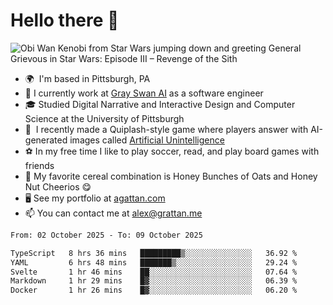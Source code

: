 <!--
**GameDog9988/GameDog9988** is a ✨ _special_ ✨ repository because its `README.md` (this file) appears on your GitHub profile.

Here are some ideas to get you started:

- 🔭 I’m currently working on ...
- 🌱 I’m currently learning ...
- 👯 I’m looking to collaborate on ...
- 🤔 I’m looking for help with ...
- 💬 Ask me about ...
- 📫 How to reach me: ...
- 😄 Pronouns: ...
- ⚡ Fun fact: ...
-->



Hello there 👋
==================================

![Obi Wan Kenobi from Star Wars jumping down and greeting General Grievous in Star Wars: Episode III – Revenge of the Sith](https://github.com/agrattan0820/agrattan0820/assets/51346343/689e56eb-29be-46a5-a079-28ea727b5f7e)


- 🌍  I'm based in Pittsburgh, PA
- 🦢  I currently work at [Gray Swan AI](https://www.grayswan.ai) as a software engineer
- 🎓  Studied Digital Narrative and Interactive Design and Computer Science at the University of Pittsburgh
- 👾  I recently made a Quiplash-style game where players answer with AI-generated images called [Artificial Unintelligence](https://github.com/agrattan0820/artificial-unintelligence)
- ⚽  In my free time I like to play soccer, read, and play board games with friends
- 🥣  My favorite cereal combination is Honey Bunches of Oats and Honey Nut Cheerios 😋
- 🖥️  See my portfolio at [agattan.com](http://agrattan.com/)
- 📫  You can contact me at [alex@grattan.me](mailto:alex@grattan.me)

<!--START_SECTION:waka-->

```txt
From: 02 October 2025 - To: 09 October 2025

TypeScript   8 hrs 36 mins   █████████▒░░░░░░░░░░░░░░░   36.92 %
YAML         6 hrs 48 mins   ███████▒░░░░░░░░░░░░░░░░░   29.24 %
Svelte       1 hr 46 mins    ██░░░░░░░░░░░░░░░░░░░░░░░   07.64 %
Markdown     1 hr 29 mins    █▓░░░░░░░░░░░░░░░░░░░░░░░   06.39 %
Docker       1 hr 26 mins    █▓░░░░░░░░░░░░░░░░░░░░░░░   06.20 %
```

<!--END_SECTION:waka-->
